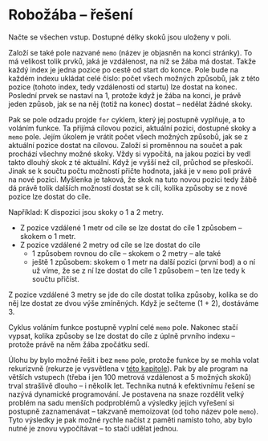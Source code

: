 # Robožába – řešení

Načte se všechen vstup. Dostupné délky skoků jsou uloženy v poli.

Založí se také pole nazvané `memo` (název je objasněn
na konci stránky). To má velikost tolik prvků, jaká je vzdálenost, na níž se žába má dostat. Takže každý index je jedna
pozice po cestě od start do konce. Pole bude na každém indexu ukládat celé číslo: počet všech možných způsobů, jak z
této pozice (tohoto index, tedy vzdálenosti od startu) lze dostat na konec. Poslední prvek se nastaví na 1, protože když
je žába na konci, je právě jeden způsob, jak se na něj (totiž na konec) dostat – nedělat žádné skoky.

Pak se pole odzadu projde `for` cyklem, který jej postupně vyplňuje, a to voláním funkce. Ta přijímá cílovou pozici,
aktuální pozici, dostupné skoky a `memo` pole. Jejím úkolem je vrátit počet všech možných způsobů, jak se z aktuální
pozice dostat na cílovou. Založí si proměnnou na součet a pak prochází všechny možné skoky. Vždy si vypočítá, na jakou
pozici by vedl takto dlouhý skok z té aktuální. Když je vyšší než cíl, průchod se přeskočí. Jinak se k součtu počtu
možností přičte hodnota, jaká je v `memo` poli právě na nové pozici. Myšlenka je taková, že skok na tuto novou pozici
tedy žábě dá právě tolik dalších možností dostat se k cíli, kolika způsoby se z nové pozice lze dostat do cíle.

Například: K dispozici jsou skoky o 1 a 2 metry.

- Z pozice vzdálené 1 metr od cíle se lze dostat do cíle 1 způsobem – skokem o 1 metr.
- Z pozice vzdálené 2 metry od cíle se lze dostat do cíle
    - 1 způsobem rovnou do cíle – skokem o 2 metry – ale také
    - ještě 1 způsobem: skokem o 1 metr na další pozici (první bod) a o ní už víme, že se z ní lze dostat do cíle 1
      způsobem – ten lze tedy k součtu přičíst.

Z pozice vzdálené 3 metry se jde do cíle dostat tolika způsoby, kolika se do něj lze dostat ze dvou výše zmíněných. Když
je sečteme (1 + 2), dostáváme 3.

Cyklus voláním funkce postupně vyplní celé `memo` pole. Nakonec stačí vypsat, kolika způsoby se lze dostat do cíle z
úplně prvního indexu – protože právě na něm žába zpočátku sedí.

Úlohu by bylo možné řešit i bez `memo` pole, protože funkce by se mohla volat rekurizvně (rekurze je vysvětlena
v [této kapitole](/studijni-materialy/05-funkce/05-rekurze)). Pak by ale program na větších vstupech (třeba i jen 100
metrová vzdálenost a 5 možných skoků) trval strašlivě dlouho – i několik let. Technika nutná k efektivnímu řešení se
nazývá dynamické programování. Je postavena na snaze rozdělit velký problém na sadu menších podproblémů a výsledky
jejich vyřešení si postupně zaznamenávat – takzvaně memoizovat (od toho název pole `memo`). Tyto výsledky je pak možné
rychle načíst z paměti namísto toho, aby bylo nutné je znovu vypočítávat – to stačí udělat jednou.
